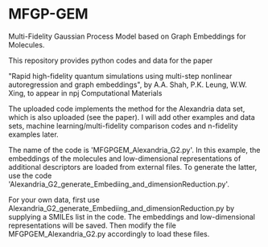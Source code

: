 # MFGP-GEM
Multi-Fidelity Gaussian Process Model based on Graph Embeddings for Molecules.

This repository provides python codes and data for the paper 

"Rapid high-fidelity quantum simulations using multi-step nonlinear autoregression and graph embeddings", by A.A. Shah, P.K. Leung, W.W. Xing, to appear in npj Computational Materials

The uploaded code implements the method for the Alexandria data set, which is also uploaded (see the paper). I will add other examples and data sets, 
machine learning/multi-fidelity comparison codes and n-fidelity examples later.

The name of the code is 'MFGPGEM_Alexandria_G2.py'. In this example, the embeddings of the molecules and low-dimensional representations of additional descriptors are loaded from external files. To generate the latter, use the code 'Alexandria_G2_generate_Embediing_and_dimensionReduction.py'. 

For your own data, first use Alexandria_G2_generate_Embediing_and_dimensionReduction.py by supplying a SMILEs list in the code. The embeddings and low-dimensional representations will be saved. Then modify the file MFGPGEM_Alexandria_G2.py accordingly to load these files.
